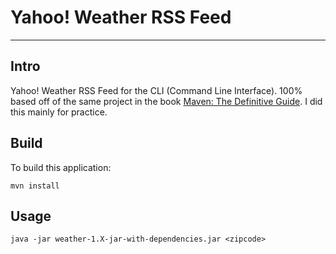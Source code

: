 # Yahoo! Weather RSS Feed

***

## Intro
Yahoo! Weather RSS Feed for the CLI (Command Line Interface). 100% based off of the same project in the book [Maven: The Definitive Guide](http://shop.oreilly.com/product/9780596517335.do). I did this mainly for practice.

## Build
To build this application:

`mvn install`

## Usage
`java -jar weather-1.X-jar-with-dependencies.jar <zipcode>`